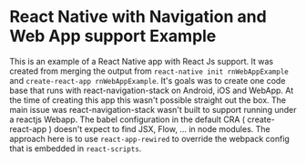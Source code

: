 # React Native with Navigation and Web App support Example  
This is an example of a React Native app with React Js support. It was created from merging the output from 
`react-native init rnWebAppExample` and `create-react-app rnWebAppExample`. It's goals was to create one code base that 
runs with react-navigation-stack on Android, iOS and WebApp. At the time of creating this app this wasn't possible 
straight out the box. The main issue was react-navigation-stack wasn't built to support running under a reactjs Webapp. 
The babel configuration in the default CRA ( create-react-app ) doesn't expect to find JSX, Flow, ... in node modules. 
The approach here is to use `react-app-rewired` to override the webpack config that is embedded in `react-scripts`. 
